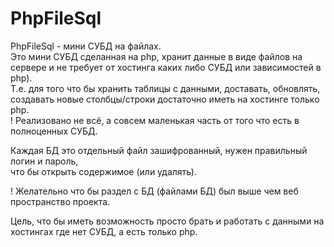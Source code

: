 # PhpFileSql

PhpFileSql - мини СУБД на файлах.<br/>
Это мини СУБД сделанная на php, хранит данные в виде файлов на сервере и не требует от хостинга каких либо СУБД или зависимостей в php).<br/>
Т.е. для того что бы хранить таблицы с данными, доставать, обновлять, создавать новые столбцы/строки достаточно иметь на хоcтинге только php.<br/>
! Реализовано не всё, а совсем маленькая часть от того что есть в полноценных СУБД.<br/>

Каждая БД это отдельный файл зашифрованный, нужен правильный логин и пароль,<br/>
что бы открыть содержимое (или удалять). <br/>

! Желательно что бы раздел с БД (файлами БД) был выше чем веб пространство проекта.  <br/>

Цель, что бы иметь возможность просто брать и работать с данными на хостингах где нет СУБД, а есть только php. 
